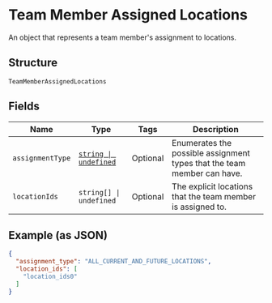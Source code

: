 
# Team Member Assigned Locations

An object that represents a team member's assignment to locations.

## Structure

`TeamMemberAssignedLocations`

## Fields

| Name | Type | Tags | Description |
|  --- | --- | --- | --- |
| `assignmentType` | [`string \| undefined`](../../doc/models/team-member-assigned-locations-assignment-type.md) | Optional | Enumerates the possible assignment types that the team member can have. |
| `locationIds` | `string[] \| undefined` | Optional | The explicit locations that the team member is assigned to. |

## Example (as JSON)

```json
{
  "assignment_type": "ALL_CURRENT_AND_FUTURE_LOCATIONS",
  "location_ids": [
    "location_ids0"
  ]
}
```

